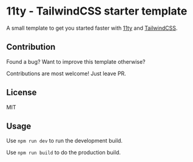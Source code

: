 # 11ty - TailwindCSS starter template

A small template to get you started faster with [11ty](https://www.11ty.dev/) and [TailwindCSS](https://tailwindcss.com/).

## Contribution

Found a bug? Want to improve this template otherwise?

Contributions are most welcome! Just leave PR.

## License

MIT

## Usage

Use `npm run dev` to run the development build.

Use `npm run build` to do the production build.
